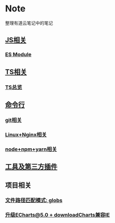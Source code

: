 # Note
整理有道云笔记中的笔记

## [JS相关](./js相关/INDEX.md)
### [ES Module](./js相关/Module.md)
## [TS相关](./ts相关/INDEX.md)
### [TS总览](./ts相关/INDEX.md)
## [命令行](./命令行)
### [git相关](./命令行/git相关.md)
### [Linux+Nginx相关](./命令行/Linux+Nginx相关.md)
### [node+npm+yarn相关](./命令行/node+npm+yarn相关.md)
## [工具及第三方插件](./插件及工具/INDEX.md)
## 项目相关
### [文件路径匹配模式: globs](项目相关/文件路径匹配模式-globs.md)
### [升级ECharts@5.0 + downloadCharts兼容IE](项目相关/ECharts@5.0+downloadCharts.md)
